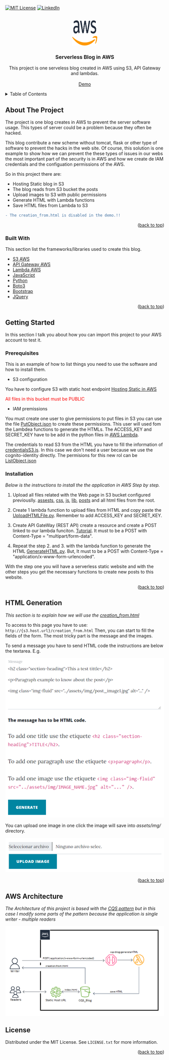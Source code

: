 [![MIT License][license-shield]][license-url]
[![LinkedIn][linkedin-shield]][linkedin-url]


<!-- PROJECT LOGO -->
<br />
<div align="center">
  <a href="https://github.com/eduardfores/CQS_blog/blob/main/README_IMGS/Amazon_Web_Services_Logo.png">
    <img src="README_IMGS/Amazon_Web_Services_Logo.png" alt="Logo" width="80" height="80">
  </a>

  <h3 align="center">Serverless Blog in AWS </h3>

  <p align="center">
    This project is one serveless blog created in AWS using S3, API Gateway and lambdas. 
    <br />
    <br />
    <a href="http://cqs-blog.s3-website.eu-central-1.amazonaws.com/">Demo</a>
  </p>
</div>

<details>
  <summary>Table of Contents</summary>
  <ol>
    <li>
      <a href="#about-the-project">About The Project</a>
      <ul>
        <li><a href="#built-with">Built With</a></li>
      </ul>
    </li>
    <li>
      <a href="#getting-started">Getting Started</a>
      <ul>
        <li><a href="#prerequisites">Prerequisites</a></li>
        <li><a href="#installation">Installation</a></li>
      </ul>
    </li>
    <li><a href="#HTML-generation">HTML Generation</a></li>
    <li><a href="#AWS-architecture">AWS Architecture</a></li>
    <li><a href="#license">License</a></li>
  </ol>
</details>

<!-- ABOUT THE PROJECT -->
## About The Project

The project is one blog creates in AWS to prevent the server software usage. This types of server could be a problem because they often be hacked.

This blog contribute a new scheme without tomcat, flask or other type of software to prevent the hacks in the web site. Of course, this solution is one example to show how we can prevent the these types of issues in our webs the most important part of the security is in AWS and how we create de IAM credentials and the configuation permissions of the AWS. 

So in this project there are:
* Hosting Static blog in S3
* The blog reads from S3 bucket the posts
* Upload images to S3 with public permissions
* Generate HTML with Lambda functions
* Save HTML files from Lambda to S3   

```diff
- The creation_from.html is disabled in the demo.!! 
```
<p align="right">(<a href="#top">back to top</a>)</p>

<!-- BUILT STARTED -->
### Built With

This section list the frameworks/libraries used to create this blog. 

* [S3 AWS](https://aws.amazon.com/es/s3/)
* [API Gateway AWS](https://aws.amazon.com/es/api-gateway/)
* [Lambda AWS](https://aws.amazon.com/es/lambda/)
* [JavaScript](https://www.javascript.com/)
* [Python](https://www.python.org/)
* [Boto3](https://aws.amazon.com/es/sdk-for-python/)
* [Bootstrap](https://getbootstrap.com)
* [JQuery](https://jquery.com)

<p align="right">(<a href="#top">back to top</a>)</p>

<!-- GETTING STARTED -->
## Getting Started

In this section I talk you about how you can import this project to your AWS account to test it. 

### Prerequisites

This is an example of how to list things you need to use the software and how to install them.

* S3 configuration

You have to configure S3 with static host endpoint 
[Hosting Static in AWS](https://docs.aws.amazon.com/AmazonS3/latest/userguide/WebsiteHosting.html)

<p style="color: red"> All files in this bucket must be PUBLIC </p>
 
* IAM premissions

You must create one user to give permissions to put files in S3 you can use the file [PutObject.json](https://github.com/eduardfores/CQS_blog/blob/main/AWS_permissions/PutObject.json) to create these permissions. This user will used fom the Lambdea functions to generate the HTMLs. The ACCESS_KEY and SECRET_KEY have to be add in the python files in [AWS Lambda](https://github.com/eduardfores/CQS_blog/tree/main/AWS_lambda).

The credentials to read S3 from the HTML you have to fill the information of [credentialsS3.js](https://github.com/eduardfores/CQS_blog/blob/main/js/credentials/credentialsS3.js). In this case we don't need a user because we use the cognito-identity directly. The permisions for this new rol can be [ListObject.json](https://github.com/eduardfores/CQS_blog/blob/main/AWS_permissions/ListObject.json)

### Installation

_Below is the instructions to install the the application in AWS Step by step._

1. Upload all files related with the Web page in S3 bucket configured previouslly. [assests](https://github.com/eduardfores/CQS_blog/tree/main/assets), [css](https://github.com/eduardfores/CQS_blog/tree/main/css), [js](https://github.com/eduardfores/CQS_blog/tree/main/js), [lib](https://github.com/eduardfores/CQS_blog/tree/main/lib), [posts](https://github.com/eduardfores/CQS_blog/tree/main/posts) and all html files from the root.
 
2. Create 1 lambda function to upload files from HTML and copy paste the [UploadHTMLFile.py](https://github.com/eduardfores/CQS_blog/blob/main/AWS_lambda/cqs-blog-uploadHtmlFile.py). Remember to add ACCESS_KEY and SECRET_KEY.

3. Create API GateWay (REST API) create a resource and create a POST linked to our lambda funciton. [Tutorial](https://www.youtube.com/watch?v=UUl84sjLRZw). It must to be a POST with Content-Type = "multipart/form-data".

4. Repeat the step 2. and 3. with the lambda function to generate the HTML [GenerateHTML.py](https://github.com/eduardfores/CQS_blog/blob/main/AWS_lambda/cqs-blog-generateHTML.py). But, It must to be a POST with Content-Type = "application/x-www-form-urlencoded".

With the step one you will have a serverless static website and with the other steps you get the necessary functions to create new posts to this website.


<p align="right">(<a href="#top">back to top</a>)</p>

<!-- USAGE EXAMPLES -->
## HTML Generation

_This section is to explain how we will use the [creation_from.html](https://github.com/eduardfores/CQS_blog/blob/main/creation_from.html)_

To access to this page you have to use: ```http://{s3.host.url}/creation_from.html```
Then, you can start to fill the fields of the form. The most tricky part is the message and the images.

To send a message you have to send HTML code the instructions are below the textarea. E.g.

<div align="center">
    <img src="README_IMGS/Message.png" alt="Message"/>
</div>

You can upload one image in one click the image will save into _assets/img/_ directory.

<div align="center">
    <img src="README_IMGS/Images.png" alt="Images"/>
</div>


<p align="right">(<a href="#top">back to top</a>)</p>

## AWS Architecture

_The Architecture of this project is based with the [CQS pattern](https://es.wikipedia.org/wiki/Command%E2%80%93query_separation) but in this case I modify some parts of the pattern because the application is single writer - multiple readers_

<div align="center">
    <img src="README_IMGS/CQS_Blog-diagram.png" alt="Diagram"/>
</div>

<!-- LICENSE -->
## License

Distributed under the MIT License. See `LICENSE.txt` for more information.

<p align="right">(<a href="#top">back to top</a>)</p>


[license-shield]: https://img.shields.io/github/license/othneildrew/Best-README-Template.svg?style=for-the-badge
[license-url]: https://github.com/eduardfores/CQS_blog/blob/main/LICENSE
[linkedin-shield]: https://img.shields.io/badge/-LinkedIn-black.svg?style=for-the-badge&logo=linkedin&colorB=555
[linkedin-url]: https://www.linkedin.com/in/eduard-for%C3%A9s-ferrer-354b61163/